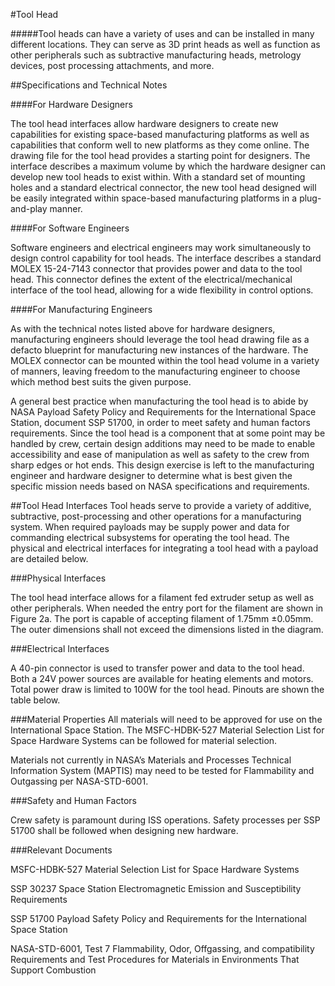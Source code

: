 #Tool Head

#####Tool heads can have a variety of uses and can be installed in many different locations. They can serve as 3D print heads as well as function as other peripherals such as subtractive manufacturing heads, metrology devices, post processing attachments, and more. 

##Specifications and Technical Notes

####For Hardware Designers

The tool head interfaces allow hardware designers to create new capabilities for existing space-based manufacturing platforms as well as capabilities that conform well to new platforms as they come online. The drawing file for the tool head provides a starting point for designers. The interface describes a maximum volume by which the hardware designer can develop new tool heads to exist within. With a standard set of mounting holes and a standard electrical connector, the new tool head designed will be easily integrated within space-based manufacturing platforms in a plug-and-play manner. 

####For Software Engineers

Software engineers and electrical engineers may work simultaneously to design control capability for tool heads. The interface describes a standard MOLEX 15-24-7143 connector that provides power and data to the tool head. This connector defines the extent of the electrical/mechanical interface of the tool head, allowing for a wide flexibility in control options. 

####For Manufacturing Engineers

As with the technical notes listed above for hardware designers, manufacturing engineers should leverage the tool head drawing file as a defacto blueprint for manufacturing new instances of the hardware. The MOLEX connector can be mounted within the tool head volume in a variety of manners, leaving freedom to the manufacturing engineer to choose which method best suits the given purpose. 

A general best practice when manufacturing the tool head is to abide by NASA Payload Safety Policy and Requirements for the International Space Station, document SSP 51700, in order to meet safety and human factors requirements. Since the tool head is a component that at some point may be handled by crew, certain design additions may need to be made to enable accessibility and ease of manipulation as well as safety to the crew from sharp edges or hot ends. This design exercise is left to the manufacturing engineer and hardware designer to determine what is best given the specific mission needs based on NASA specifications and requirements.


##Tool Head Interfaces
Tool heads serve to provide a variety of additive, subtractive, post-processing and other operations for a manufacturing system. When required payloads may be supply power and data for commanding electrical subsystems for operating the tool head. The physical and electrical interfaces for integrating a tool head with a payload are detailed below.    

###Physical Interfaces 

The tool head interface allows for a filament fed extruder setup as well as other peripherals. When needed the entry port for the filament are shown in Figure 2a. The port is capable of accepting filament of 1.75mm ±0.05mm. The outer dimensions shall not exceed the dimensions listed in the diagram.

###Electrical Interfaces

A 40-pin connector is used to transfer power and data to the tool head. Both a 24V power sources are available for heating elements and motors. Total power draw is limited to 100W for the tool head. Pinouts are shown the table below. 

###Material Properties
All materials will need to be approved for use on the International Space Station. The  MSFC-HDBK-527 Material Selection List for Space Hardware Systems can be followed for material selection.

Materials not currently in NASA’s Materials and Processes Technical Information System (MAPTIS) may need to be tested for Flammability and Outgassing per NASA-STD-6001. 

###Safety and Human Factors

Crew safety is paramount during ISS operations. Safety processes per SSP 51700 shall be followed when designing new hardware.


###Relevant Documents

MSFC-HDBK-527 Material Selection List for Space Hardware Systems

SSP 30237 Space Station Electromagnetic Emission and Susceptibility
Requirements

SSP 51700 Payload Safety Policy and Requirements for the International Space Station

NASA-STD-6001, Test 7 Flammability, Odor, Offgassing, and compatibility Requirements
and Test Procedures for Materials in Environments That Support Combustion


